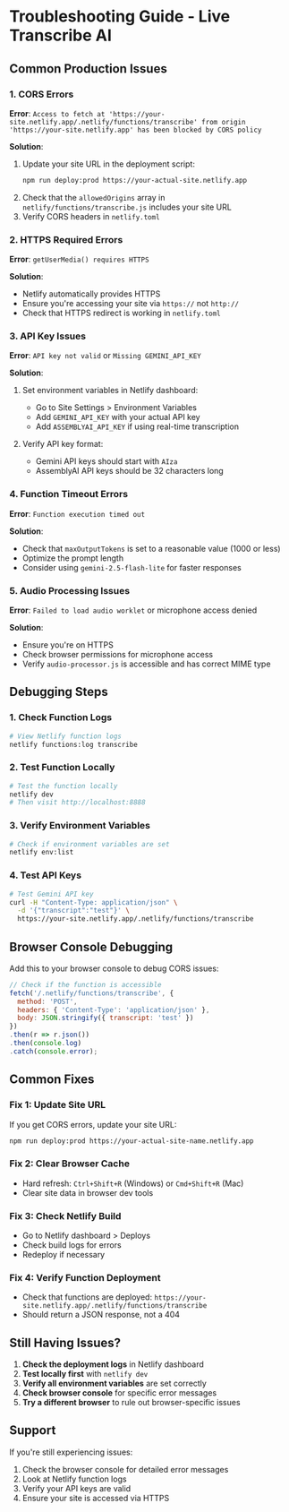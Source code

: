 # Troubleshooting Guide - Live Transcribe AI

## Common Production Issues

### 1. CORS Errors

**Error**: `Access to fetch at 'https://your-site.netlify.app/.netlify/functions/transcribe' from origin 'https://your-site.netlify.app' has been blocked by CORS policy`

**Solution**:
1. Update your site URL in the deployment script:
   ```bash
   npm run deploy:prod https://your-actual-site.netlify.app
   ```
2. Check that the `allowedOrigins` array in `netlify/functions/transcribe.js` includes your site URL
3. Verify CORS headers in `netlify.toml`

### 2. HTTPS Required Errors

**Error**: `getUserMedia() requires HTTPS`

**Solution**:
- Netlify automatically provides HTTPS
- Ensure you're accessing your site via `https://` not `http://`
- Check that HTTPS redirect is working in `netlify.toml`

### 3. API Key Issues

**Error**: `API key not valid` or `Missing GEMINI_API_KEY`

**Solution**:
1. Set environment variables in Netlify dashboard:
   - Go to Site Settings > Environment Variables
   - Add `GEMINI_API_KEY` with your actual API key
   - Add `ASSEMBLYAI_API_KEY` if using real-time transcription

2. Verify API key format:
   - Gemini API keys should start with `AIza`
   - AssemblyAI API keys should be 32 characters long

### 4. Function Timeout Errors

**Error**: `Function execution timed out`

**Solution**:
- Check that `maxOutputTokens` is set to a reasonable value (1000 or less)
- Optimize the prompt length
- Consider using `gemini-2.5-flash-lite` for faster responses

### 5. Audio Processing Issues

**Error**: `Failed to load audio worklet` or microphone access denied

**Solution**:
- Ensure you're on HTTPS
- Check browser permissions for microphone access
- Verify `audio-processor.js` is accessible and has correct MIME type

## Debugging Steps

### 1. Check Function Logs
```bash
# View Netlify function logs
netlify functions:log transcribe
```

### 2. Test Function Locally
```bash
# Test the function locally
netlify dev
# Then visit http://localhost:8888
```

### 3. Verify Environment Variables
```bash
# Check if environment variables are set
netlify env:list
```

### 4. Test API Keys
```bash
# Test Gemini API key
curl -H "Content-Type: application/json" \
  -d '{"transcript":"test"}' \
  https://your-site.netlify.app/.netlify/functions/transcribe
```

## Browser Console Debugging

Add this to your browser console to debug CORS issues:

```javascript
// Check if the function is accessible
fetch('/.netlify/functions/transcribe', {
  method: 'POST',
  headers: { 'Content-Type': 'application/json' },
  body: JSON.stringify({ transcript: 'test' })
})
.then(r => r.json())
.then(console.log)
.catch(console.error);
```

## Common Fixes

### Fix 1: Update Site URL
If you get CORS errors, update your site URL:
```bash
npm run deploy:prod https://your-actual-site-name.netlify.app
```

### Fix 2: Clear Browser Cache
- Hard refresh: `Ctrl+Shift+R` (Windows) or `Cmd+Shift+R` (Mac)
- Clear site data in browser dev tools

### Fix 3: Check Netlify Build
- Go to Netlify dashboard > Deploys
- Check build logs for errors
- Redeploy if necessary

### Fix 4: Verify Function Deployment
- Check that functions are deployed: `https://your-site.netlify.app/.netlify/functions/transcribe`
- Should return a JSON response, not a 404

## Still Having Issues?

1. **Check the deployment logs** in Netlify dashboard
2. **Test locally first** with `netlify dev`
3. **Verify all environment variables** are set correctly
4. **Check browser console** for specific error messages
5. **Try a different browser** to rule out browser-specific issues

## Support

If you're still experiencing issues:
1. Check the browser console for detailed error messages
2. Look at Netlify function logs
3. Verify your API keys are valid
4. Ensure your site is accessed via HTTPS
